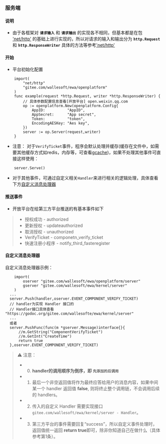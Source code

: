 ### 服务端

#### 说明
* 由于各框架对 **`请求输入`** 和 **`请求输出`** 的实现各不相同，但基本都是在包 ['net/http'](https://godoc.org/net/http) 的基础上进行实现的，所以对请求的输入和输出分为 **`http.Request`** 和 **`http.ResponseWriter`**
具体的方法等参考['net/http'](https://godoc.org/net/http)
#### 开始
* 平台初始化配置
```golang
    import(
        "net/http"
        "gitee.com/wallesoft/ewa/openplatform"
    )
    func example(request *http.Request, writer *http.ResponseWriter) {
        // 具体参数配置信息查看[开放平台] open.weixin.qq.com
        op := openplatform.New(openplatform.Config{
            AppID:          "AppID",
            AppSecret:      "App secret",
            Token:          "token",
            EncodingAESKey: "Aes key", 
        })
        server := op.Server(request,writer)
    }
```

* 注意： 对于`VerifyTicket`事件，程序会默认处理并缓存(缓存在文件中，如需要其他缓存方式如redis，内存等，可查看[gcache](https://www.goframe.org/os/gcache/index))，如果不处理其他事件可直接这样使用：

```golang
    server.Serve()
```

* 对于其他事件，可通过自定义相关`Handler`来进行相关的逻辑处理，具体查看下方[自定义消息处理器](#handler)

#### 推送事件

* 开放平台在给第三方平台推送的有基本事件如下

>   * 授权成功   -    authorized
>   * 更新授权   -    updateauthorized
>   * 取消授权   -    unauthorized
>   * VerifyTicket - componetn_verify_ticket
>   * 快速注册小程序 - notify_third_fasteregister


#### <span id="handler">自定义消息处理器</span>

自定义消息处理器示例：

```golang
    import(
        oserver "gitee.com/wallesoft/ewa/openplatform/server"
        gserver "gitee.com/wallesoft/ewa/kernel/server"
    )
  ...
  server.Push(handler,oserver.EVENT_COMPONENT_VERIFY_TICKET)
  // handler为实现 Handler 接口的
  // Handler接口具体查看 "https://godoc.org/gitee.com/wallesofte/ewa/kernel/server"
  ...
  或者
  server.PushFunc(func(m *gserver.Message)interface{}{
      //m.GetString("ComponentVerifyTicket")
      //m.GetInt("CreateTime")  
      return true
  },oserver.EVENT_COMPONENT_VERIFY_TICKET)
```
> :warning: 注意：
>   * 0. **handler的调用顺序为倒序，即 **`先添加的后调用`****
>   * 1. 最后一个非空返回值将作为最终应答给用户的消息内容，如果中间某一个 handler 返回值 **false**, 则将终止整个调用链，不会调用后续的 handlers。
>   * 2. 传入的自定义 Handler 需要实现接口 `gitee.com/wallesoft/ewa/kernel/server - Handler`。
>   * 3. 第三方平台的事件需要回复“success”，所以自定义事件处理时，返回值统一返回 **return true**即可，除非你知道自己在做什么（具体参考第1条）。
